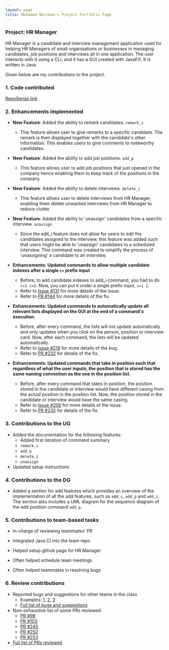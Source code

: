 ```yaml
---
layout: page
title: Mohamed Noriman's Project Portfolio Page
---
```


### Project: HR Manager

HR Manager is a candidate and interview management application used for helping HR Managers of small organisations
or businesses in managing candidates, job positions and interviews all in one application.
The user interacts with it using a CLI, and it has a GUI created with JavaFX. It is written in Java.

Given below are my contributions to the project.

### 1. Code contributed
[RepoSense link](https://nus-cs2103-ay2122s1.github.io/tp-dashboard/?search=seaweed&sort=groupTitle&sortWithin=title&timeframe=commit&mergegroup=&groupSelect=groupByRepos&breakdown=true&checkedFileTypes=docs~functional-code~test-code~other&since=2021-09-17&tabOpen=true&tabType=authorship&tabAuthor=seaweediman&tabRepo=AY2122S1-CS2103T-W13-1%2Ftp%5Bmaster%5D&authorshipIsMergeGroup=false&authorshipFileTypes=docs~functional-code~test-code&authorshipIsBinaryFileTypeChecked=false)

### 2. Enhancements implemented
* **New Feature**: Added the ability to remark candidates. `remark_c`
  * This feature allows user to give remarks to a specific candidate. The remark is then displayed together with the 
  candidate's other information. This enables users to give comments to noteworthy candidates.

* **New Feature**: Added the ability to add job positions. `add_p`
    * This feature allows user to add job positions that just opened in the company hence enabling them to keep track 
    of the positions in the company.

* **New Feature**: Added the ability to delete interviews. `delete_i`
    * This feature allows user to delete interviews from HR Manager, enabling them delete unwanted interviews from 
    HR Manager to reduce clutter.

* **New Feature**: Added the ability to 'unassign' candidates from a specific interview. `unassign`
  * Since the edit_i feature does not allow for users to edit the candidates assigned to the interview, this feature
    was added such that users might be able to 'unassign' candidates to a scheduled interview. This command was created
    to simplify the process of 'unassigning' a candidate to an interview.

* **Enhancements: Updated commands to allow multiple candidate indexes after a single `c=` prefix input**
  * Before, to add candidate indexes to add_i command, you had to do `c=1 c=2`. Now, you can put it under a single prefix input, 
   `c=1 2`. 
  * Refer to [Issue #131](https://github.com/AY2122S1-CS2103T-W13-1/tp/issues/131) for more details of the issue.
  * Refer to [PR #144](https://github.com/AY2122S1-CS2103T-W13-1/tp/pull/144) for more details of the fix.

* **Enhancements: Updated commands to automatically update all relevant lists displayed on the GUI at the end of a command's execution.**
  * Before, after every command, the lists will not update automatically and only updates when you click on the person, position or interview card. Now, after each command, the lists will be updated automatically.
  * Refer to [Issue #219](https://github.com/AY2122S1-CS2103T-W13-1/tp/issues/219) for more details of the bug.
  * Refer to [PR #232](https://github.com/AY2122S1-CS2103T-W13-1/tp/pull/232) for details of the fix.

* **Enhancements: Updated commands that take in position such that regardless of what the user inputs, the position that is stored has the same naming convention as the one in the position list.**
  * Before, after every command that takes in position, the position stored in the candidate or interview would have different casing from the actual position in the position list. Now, the position stored in the candidate or interview would have the same casing.
  * Refer to [Issue #206](https://github.com/AY2122S1-CS2103T-W13-1/tp/issues/206) for more details of the issue.
  * Refer to [PR #235](https://github.com/AY2122S1-CS2103T-W13-1/tp/pull/235) for details of the fix.

### 3. Contributions to the UG
* Added the documentation for the following features:
  * Added first iteration of command summary 
  * `remark_c`
  * `add_p`
  * `delete_i`
  * `unassign`
* Updated setup instructions

### 4. Contributions to the DG

* Added a section for add features which provides an overview of the implementation of all the add features, such as
  `add_c`, `add_p` and `add_i`. The section also includes a UML diagram for the sequence diagram of the add
  position command `add_p`.

### 5. Contributions to team-based tasks
* In-charge of reviewing teammates' PR

* Integrated Java CI into the team repo

* Helped setup github page for HR Manager

* Often helped schedule team meetings

* Often helped teammates in resolving bugs

### 6. Review contributions
* Reported bugs and suggestions for other teams in the class 
  * Examples: [1](https://github.com/seaweediman/ped/issues/4), [2](https://github.com/seaweediman/ped/issues/3), [3](https://github.com/seaweediman/ped/issues/14)
  * [Full list of bugs and suggestions](https://github.com/seaweediman/ped/issues/)
* Non-exhaustive list of some PRs reviewed:
  * [PR #98](https://github.com/AY2122S1-CS2103T-W13-1/tp/pull/98)
  * [PR #103](https://github.com/AY2122S1-CS2103T-W13-1/tp/pull/103)
  * [PR #245](https://github.com/AY2122S1-CS2103T-W13-1/tp/pull/245)
  * [PR #252](https://github.com/AY2122S1-CS2103T-W13-1/tp/pull/252)
  * [PR #253](https://github.com/AY2122S1-CS2103T-W13-1/tp/pull/253)
* [Full list of PRs reviewed](https://github.com/AY2122S1-CS2103T-W13-1/tp/pulls?q=is%3Apr+is%3Aclosed+reviewed-by%3Aseaweediman)
